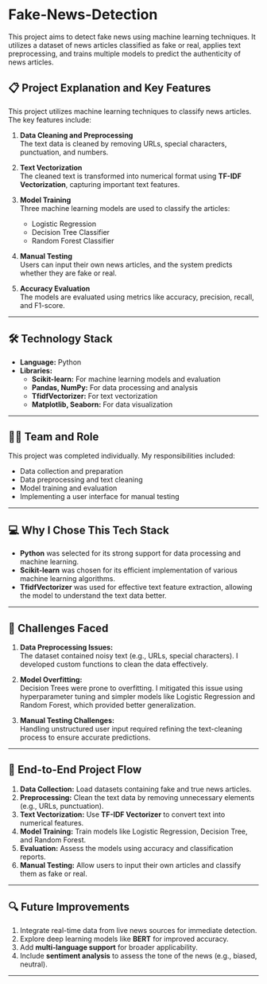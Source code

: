# Fake-News-Detection

This project aims to detect fake news using machine learning techniques. It utilizes a dataset of news articles classified as fake or real, applies text preprocessing, and trains multiple models to predict the authenticity of news articles.

## 📋 Project Explanation and Key Features
This project utilizes machine learning techniques to classify news articles. The key features include:

1. **Data Cleaning and Preprocessing**  
   The text data is cleaned by removing URLs, special characters, punctuation, and numbers.

2. **Text Vectorization**  
   The cleaned text is transformed into numerical format using **TF-IDF Vectorization**, capturing important text features.

3. **Model Training**  
   Three machine learning models are used to classify the articles:
   - Logistic Regression
   - Decision Tree Classifier
   - Random Forest Classifier

4. **Manual Testing**  
   Users can input their own news articles, and the system predicts whether they are fake or real.

5. **Accuracy Evaluation**  
   The models are evaluated using metrics like accuracy, precision, recall, and F1-score.

---

## 🛠️ Technology Stack
- **Language:** Python
- **Libraries:**
  - **Scikit-learn:** For machine learning models and evaluation
  - **Pandas, NumPy:** For data processing and analysis
  - **TfidfVectorizer:** For text vectorization
  - **Matplotlib, Seaborn:** For data visualization

---

## 🧑‍💻 Team and Role
This project was completed individually. My responsibilities included:
- Data collection and preparation
- Data preprocessing and text cleaning
- Model training and evaluation
- Implementing a user interface for manual testing

---

## 💻 Why I Chose This Tech Stack
- **Python** was selected for its strong support for data processing and machine learning.
- **Scikit-learn** was chosen for its efficient implementation of various machine learning algorithms.
- **TfidfVectorizer** was used for effective text feature extraction, allowing the model to understand the text data better.

---

## 🚧 Challenges Faced
1. **Data Preprocessing Issues:**  
   The dataset contained noisy text (e.g., URLs, special characters). I developed custom functions to clean the data effectively.

2. **Model Overfitting:**  
   Decision Trees were prone to overfitting. I mitigated this issue using hyperparameter tuning and simpler models like Logistic Regression and Random Forest, which provided better generalization.

3. **Manual Testing Challenges:**  
   Handling unstructured user input required refining the text-cleaning process to ensure accurate predictions.

---

## 🔄 End-to-End Project Flow
1. **Data Collection:** Load datasets containing fake and true news articles.
2. **Preprocessing:** Clean the text data by removing unnecessary elements (e.g., URLs, punctuation).
3. **Text Vectorization:** Use **TF-IDF Vectorizer** to convert text into numerical features.
4. **Model Training:** Train models like Logistic Regression, Decision Tree, and Random Forest.
5. **Evaluation:** Assess the models using accuracy and classification reports.
6. **Manual Testing:** Allow users to input their own articles and classify them as fake or real.

---

## 🔍 Future Improvements
1. Integrate real-time data from live news sources for immediate detection.
2. Explore deep learning models like **BERT** for improved accuracy.
3. Add **multi-language support** for broader applicability.
4. Include **sentiment analysis** to assess the tone of the news (e.g., biased, neutral).

---
